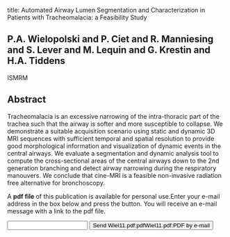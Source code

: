 title: Automated Airway Lumen Segmentation and Characterization in Patients with Tracheomalacia: a Feasibility Study

## P.A. Wielopolski and P. Ciet and R. Manniesing and S. Lever and M. Lequin and G. Krestin and H.A. Tiddens
ISMRM


## Abstract
Tracheomalacia is an excessive narrowing of the intra-thoracic part of the trachea such that the airway is softer and more susceptible to collapse. We demonstrate a suitable acquisition scenario using static and dynamic 3D MRI sequences with sufficient temporal and spatial resolution to provide good morphological information and visualization of dynamic events in the central airways. We evaluate a segmentation and dynamic analysis tool to compute the cross-sectional areas of the central airways down to the 2nd generation branching and detect airway narrowing during the respiratory manouvers. We conclude that cine-MRI is a feasible non-invasive radiation free alternative for bronchoscopy.

A <b>pdf file</b> of this publication is available for personal use.Enter your e-mail address in the box below and press the button. You will receive an e-mail message with a link to the pdf file.
<form action="sender.php">  <input type="text" name="email">  <input type="submit" value="Send Wiel11.pdf:pdfWiel11.pdf:PDF by e-mail"></form>